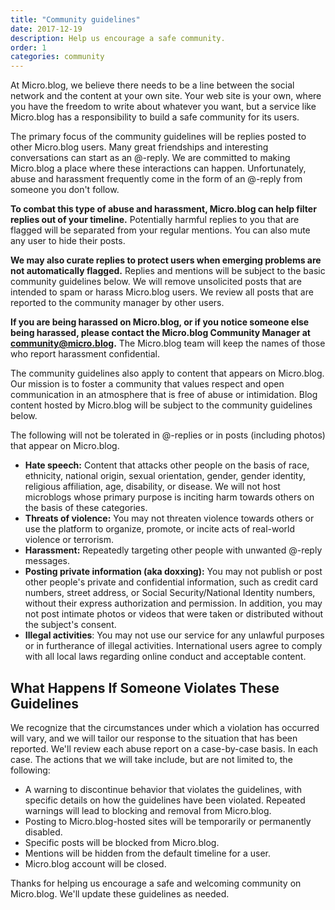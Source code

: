 ```yaml
---
title: "Community guidelines"
date: 2017-12-19
description: Help us encourage a safe community.
order: 1
categories: community
---
```


At Micro.blog, we believe there needs to be a line between the social network and the content at your own site. Your web site is your own, where you have the freedom to write about whatever you want, but a service like Micro.blog has a responsibility to build a safe community for its users.

The primary focus of the community guidelines will be replies posted to other Micro.blog users. Many great friendships and interesting conversations can start as an @-reply. We are committed to making Micro.blog a place where these interactions can happen. Unfortunately, abuse and harassment frequently come in the form of an @-reply from someone you don't follow.

**To combat this type of abuse and harassment, Micro.blog can help filter replies out of your timeline.** Potentially harmful replies to you that are flagged will be separated from your regular mentions. You can also mute any user to hide their posts.

**We may also curate replies to protect users when emerging problems are not automatically flagged.** Replies and mentions will be subject to the basic community guidelines below. We will remove unsolicited posts that are intended to spam or harass Micro.blog users. We review all posts that are reported to the community manager by other users.

**If you are being harassed on Micro.blog, or if you notice someone else being harassed, please contact the Micro.blog Community Manager at <community@micro.blog>.** The Micro.blog team will keep the names of those who report harassment confidential.

The community guidelines also apply to content that appears on Micro.blog. Our mission is to foster a community that values respect and open communication in an atmosphere that is free of abuse or intimidation. Blog content hosted by Micro.blog will be subject to the community guidelines below.

The following will not be tolerated in @-replies or in posts (including photos) that appear on Micro.blog.

* **Hate speech:** Content that attacks other people on the basis of race, ethnicity, national origin, sexual orientation, gender, gender identity, religious affiliation, age, disability, or disease. We will not host microblogs whose primary purpose is inciting harm towards others on the basis of these categories.
* **Threats of violence:** You may not threaten violence towards others or use the platform to organize, promote, or incite acts of real-world violence or terrorism.
* **Harassment:** Repeatedly targeting other people with unwanted @-reply messages.
* **Posting private information (aka doxxing):** You may not publish or post other people's private and confidential information, such as credit card numbers, street address, or Social Security/National Identity numbers, without their express authorization and permission. In addition, you may not post intimate photos or videos that were taken or distributed without the subject's consent.
* **Illegal activities**: You may not use our service for any unlawful purposes or in furtherance of illegal activities. International users agree to comply with all local laws regarding online conduct and acceptable content.

## What Happens If Someone Violates These Guidelines

We recognize that the circumstances under which a violation has occurred will vary, and we will tailor our response to the situation that has been reported. We'll review each abuse report on a case-by-case basis. In each case. The actions that we will take include, but are not limited to, the following:

* A warning to discontinue behavior that violates the guidelines, with specific details on how the guidelines have been violated. Repeated warnings will lead to blocking and removal from Micro.blog.
* Posting to Micro.blog-hosted sites will be temporarily or permanently disabled.
* Specific posts will be blocked from Micro.blog.
* Mentions will be hidden from the default timeline for a user.
* Micro.blog account will be closed.

Thanks for helping us encourage a safe and welcoming community on Micro.blog. We'll update these guidelines as needed.

